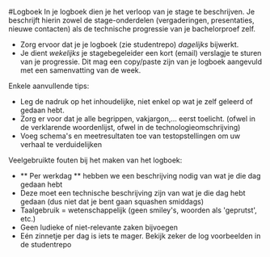 ﻿#Logboek
In je logboek dien je het verloop van je stage te beschrijven. Je beschrijft hierin zowel de stage-onderdelen (vergaderingen, presentaties, nieuwe contacten) als de technische progressie van je bachelorproef zelf.
* Zorg ervoor dat je je logboek (zie studentrepo) *dagelijks* bijwerkt.
* Je dient *wekelijks* je stagebegeleider een kort (email) verslagje te sturen van je progressie. Dit mag een copy/paste zijn van je logboek aangevuld met een samenvatting van de week.

Enkele aanvullende tips:
* Leg de nadruk op het inhoudelijke, niet enkel op wat je zelf geleerd of gedaan hebt.
* Zorg er voor dat je alle begrippen, vakjargon,... eerst toelicht. (ofwel in de verklarende woordenlijst, ofwel in de technologieomschrijving)
* Voeg schema's en meetresultaten toe van testopstellingen om uw verhaal te verduidelijken

Veelgebruikte fouten bij het maken van het logboek:
* ** Per werkdag ** hebben we een beschrijving nodig van wat je die dag gedaan hebt
* Deze moet een technische beschrijving zijn van wat je die dag hebt gedaan (dus niet dat je bent gaan squashen smiddags)
* Taalgebruik = wetenschappelijk (geen smiley's, woorden als 'geprutst', etc.)
* Geen ludieke of niet-relevante zaken bijvoegen
* Eén zinnetje per dag is iets te mager. Bekijk zeker de log voorbeelden in de studentrepo
